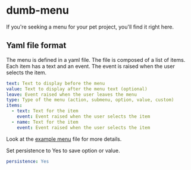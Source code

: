 # dumb-menu

If you're seeking a menu for your pet project, you'll find it right here.

## Yaml file format

The menu is defined in a yaml file. The file is composed of a list of items. 
Each item has a text and an event. 
The event is raised when the user selects the item.

```yaml
text: Text to display before the menu
value: Text to display after the menu text (optional)
leave: Event raised when the user leaves the menu
type: Type of the menu (action, submenu, option, value, custom)
items:
  - text: Text for the item
    event: Event raised when the user selects the item
  - name: Text for the item
    event: Event raised when the user selects the item    
```

Look at the [example menu](examples/resource/SimpleMenu.yaml) file for more details.

Set persistence to Yes to save option or value.

```yaml
persistence: Yes
```

